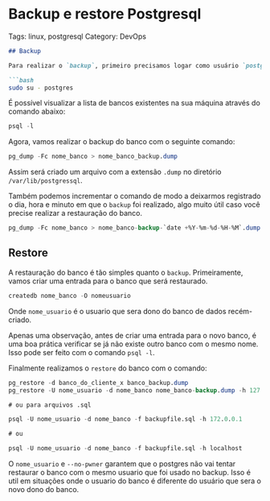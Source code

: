 # Backup e restore Postgresql

Tags: linux, postgresql
Category: DevOps

```markdown
## Backup

Para realizar o `backup`, primeiro precisamos logar como usuário `postgres`. No terminal entre com:

```bash
sudo su - postgres
```

É possível visualizar a lista de bancos existentes na sua máquina através do comando abaixo:

```sql
psql -l
```

Agora, vamos realizar o backup do banco com o seguinte comando:

```sql
pg_dump -Fc nome_banco > nome_banco_backup.dump
```

Assim será criado um arquivo com a extensão `.dump` no diretório `/var/lib/postgressql`.

Também podemos incrementar o comando de modo a deixarmos registrado o dia, hora e minuto em que o `backup` foi realizado, algo muito útil caso você precise realizar a restauração do banco.

```sql
pg_dump -Fc nome_banco > nome_banco-backup-`date +%Y-%m-%d-%H-%M`.dump
```

## Restore

A restauração do banco é tão simples quanto o `backup`.
Primeiramente, vamos criar uma entrada para o banco que será restaurado. 

```sql
createdb nome_banco -O nomeusuario 
```
Onde `nome_usuario` é o usuario que sera dono do banco de dados recém-criado.

Apenas uma observação, antes de criar uma entrada para o novo banco, é uma boa prática verificar se já não existe outro banco com o mesmo nome. Isso pode ser feito com o comando `psql -l`.

Finalmente realizamos o `restore` do banco com o comando:

```sql
pg_restore -d banco_do_cliente_x banco_backup.dump
pg_restore -U nome_usuario -d nome_banco nome_banco-backup.dump -h 127.0.0.1 --no-owner

# ou para arquivos .sql

psql -U nome_usuario -d nome_banco -f backupfile.sql -h 172.0.0.1

# ou

psql -U nome_usuario -d nome_banco -f backupfile.sql -h localhost
```

O `nome_usuario` e `--no-pwner` garantem que o postgres não vai tentar restaurar o banco com o mesmo usuario que foi usado no backup. Isso é util em situações onde o usuario do banco é diferente do usuário que sera o novo dono do banco.

```